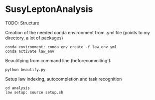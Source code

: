 # SusyLeptonAnalysis

TODO: Structure

Creation of the needed conda environment from .yml file (points to my directory, a lot of packages)
```shell
conda environment: conda env create -f law_env.yml
conda activate law_env
```

Beautifying from command line (beforecommiting!): 
```shell
python beautify.py
```

Setup law indexing, autocompletion and task recognition
```shell
cd analysis
law setup: source setup.sh
```
